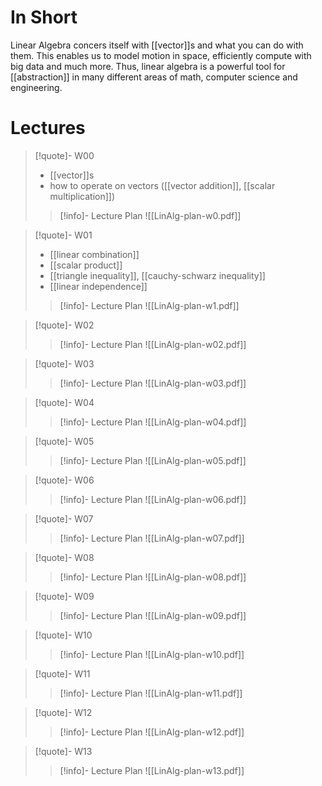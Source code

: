 
# In Short
Linear Algebra concers itself with [[vector]]s and what you can do with them. This enables us to model motion in space, efficiently compute with big data and much more. Thus, linear algebra is a powerful tool for [[abstraction]] in many different areas of math, computer science and engineering.


# Lectures

> [!quote]- W00
> 
> - [[vector]]s
> - how to operate on vectors ([[vector addition]], [[scalar multiplication]])
>   
> > [!info]- Lecture Plan
> > ![[LinAlg-plan-w0.pdf]]

> [!quote]- W01
> 
> - [[linear combination]]
> - [[scalar product]]
> - [[triangle inequality]], [[cauchy-schwarz inequality]]
> - [[linear independence]]
> 
> > [!info]- Lecture Plan
 > > ![[LinAlg-plan-w1.pdf]]

> [!quote]- W02
> 
> 
> 
> > [!info]- Lecture Plan
> > ![[LinAlg-plan-w02.pdf]]

> [!quote]- W03
> 
> 
> 
> > [!info]- Lecture Plan
> > ![[LinAlg-plan-w03.pdf]]

> [!quote]- W04
> 
> 
> 
> > [!info]- Lecture Plan
> > ![[LinAlg-plan-w04.pdf]]

> [!quote]- W05
> 
> 
> 
> > [!info]- Lecture Plan
> > ![[LinAlg-plan-w05.pdf]]

> [!quote]- W06
> 
> 
> 
> > [!info]- Lecture Plan
> > ![[LinAlg-plan-w06.pdf]]

> [!quote]- W07
> 
> 
> 
> > [!info]- Lecture Plan
> > ![[LinAlg-plan-w07.pdf]]

> [!quote]- W08
> 
> 
> 
> > [!info]- Lecture Plan
> > ![[LinAlg-plan-w08.pdf]]

> [!quote]- W09
> 
> 
> 
> > [!info]- Lecture Plan
> > ![[LinAlg-plan-w09.pdf]]

> [!quote]- W10
> 
> 
> 
> > [!info]- Lecture Plan
> > ![[LinAlg-plan-w10.pdf]]

> [!quote]- W11
> 
> 
> 
> > [!info]- Lecture Plan
> > ![[LinAlg-plan-w11.pdf]]

> [!quote]- W12
> 
> 
> 
> > [!info]- Lecture Plan
> > ![[LinAlg-plan-w12.pdf]]

> [!quote]- W13
> 
> 
> 
> > [!info]- Lecture Plan
> > ![[LinAlg-plan-w13.pdf]]
















